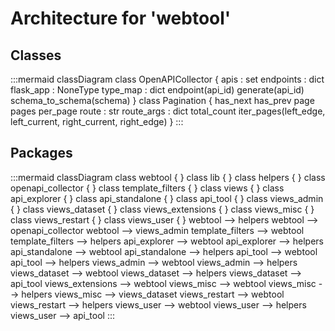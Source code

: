 # Architecture for 'webtool'

## Classes

:::mermaid
classDiagram
  class OpenAPICollector {
    apis : set
    endpoints : dict
    flask_app : NoneType
    type_map : dict
    endpoint(api_id)
    generate(api_id)
    schema_to_schema(schema)
  }
  class Pagination {
    has_next
    has_prev
    page
    pages
    per_page
    route : str
    route_args : dict
    total_count
    iter_pages(left_edge, left_current, right_current, right_edge)
  }
:::

## Packages

:::mermaid
classDiagram
  class webtool {
  }
  class lib {
  }
  class helpers {
  }
  class openapi_collector {
  }
  class template_filters {
  }
  class views {
  }
  class api_explorer {
  }
  class api_standalone {
  }
  class api_tool {
  }
  class views_admin {
  }
  class views_dataset {
  }
  class views_extensions {
  }
  class views_misc {
  }
  class views_restart {
  }
  class views_user {
  }
  webtool --> helpers
  webtool --> openapi_collector
  webtool --> views_admin
  template_filters --> webtool
  template_filters --> helpers
  api_explorer --> webtool
  api_explorer --> helpers
  api_standalone --> webtool
  api_standalone --> helpers
  api_tool --> webtool
  api_tool --> helpers
  views_admin --> webtool
  views_admin --> helpers
  views_dataset --> webtool
  views_dataset --> helpers
  views_dataset --> api_tool
  views_extensions --> webtool
  views_misc --> webtool
  views_misc --> helpers
  views_misc --> views_dataset
  views_restart --> webtool
  views_restart --> helpers
  views_user --> webtool
  views_user --> helpers
  views_user --> api_tool
:::
